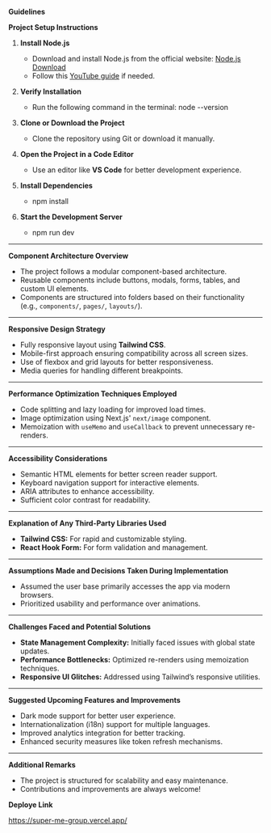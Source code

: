 **Guidelines**

**Project Setup Instructions**

1. **Install Node.js**
   - Download and install Node.js from the official website: [Node.js Download](https://nodejs.org/en)
   - Follow this [YouTube guide](https://www.youtube.com/watch?v=uCgAuOYpJd0) if needed.

2. **Verify Installation**
   - Run the following command in the terminal:
     node --version
     

3. **Clone or Download the Project**
   - Clone the repository using Git or download it manually.

4. **Open the Project in a Code Editor**
   - Use an editor like **VS Code** for better development experience.

5. **Install Dependencies**
   - npm install

6. **Start the Development Server**
   - npm run dev
     

---

**Component Architecture Overview**
- The project follows a modular component-based architecture.
- Reusable components include buttons, modals, forms, tables, and custom UI elements.
- Components are structured into folders based on their functionality (e.g., `components/`, `pages/`, `layouts/`).

---

**Responsive Design Strategy**
- Fully responsive layout using **Tailwind CSS**.
- Mobile-first approach ensuring compatibility across all screen sizes.
- Use of flexbox and grid layouts for better responsiveness.
- Media queries for handling different breakpoints.

---

**Performance Optimization Techniques Employed**
- Code splitting and lazy loading for improved load times.
- Image optimization using Next.js' `next/image` component.
- Memoization with `useMemo` and `useCallback` to prevent unnecessary re-renders.

---

**Accessibility Considerations**
- Semantic HTML elements for better screen reader support.
- Keyboard navigation support for interactive elements.
- ARIA attributes to enhance accessibility.
- Sufficient color contrast for readability.

---

**Explanation of Any Third-Party Libraries Used**
- **Tailwind CSS:** For rapid and customizable styling.
- **React Hook Form:** For form validation and management.

---

**Assumptions Made and Decisions Taken During Implementation**
- Assumed the user base primarily accesses the app via modern browsers.
- Prioritized usability and performance over animations.

---

**Challenges Faced and Potential Solutions**
- **State Management Complexity:** Initially faced issues with global state updates. 
- **Performance Bottlenecks:** Optimized re-renders using memoization techniques.
- **Responsive UI Glitches:** Addressed using Tailwind’s responsive utilities.

---

**Suggested Upcoming Features and Improvements**
- Dark mode support for better user experience.
- Internationalization (i18n) support for multiple languages.
- Improved analytics integration for better tracking.
- Enhanced security measures like token refresh mechanisms.

---

**Additional Remarks**
- The project is structured for scalability and easy maintenance.
- Contributions and improvements are always welcome!



**Deploye Link**

https://super-me-group.vercel.app/





